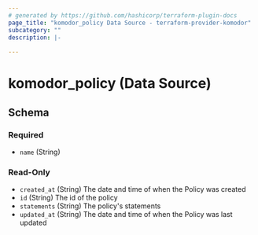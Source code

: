 ```yaml
---
# generated by https://github.com/hashicorp/terraform-plugin-docs
page_title: "komodor_policy Data Source - terraform-provider-komodor"
subcategory: ""
description: |-
  
---
```


# komodor_policy (Data Source)





<!-- schema generated by tfplugindocs -->
## Schema

### Required

- `name` (String)

### Read-Only

- `created_at` (String) The date and time of when the Policy was created
- `id` (String) The id of the policy
- `statements` (String) The policy's statements
- `updated_at` (String) The date and time of when the Policy was last updated
